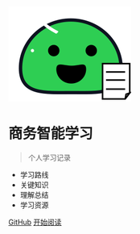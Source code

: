 <!-- _coverpage.md -->

![logo](_media/icon.svg)

# 商务智能学习

> 个人学习记录

- 学习路线
- 关键知识
- 理解总结
- 学习资源

[GitHub](https://github.com/liyupi/BI-Learning)
[开始阅读](README.md)
